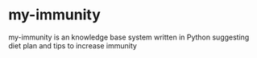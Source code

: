 # my-immunity
my-immunity is an knowledge base system written in Python suggesting diet plan and tips to increase immunity
